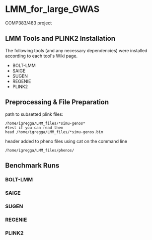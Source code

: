 # LMM_for_large_GWAS
COMP383/483 project

## LMM Tools and PLINK2 Installation

The following tools (and any necessary dependencies) were installed according to each tool's Wiki page.
* BOLT-LMM
* SAIGE
* SUGEN
* REGENIE
* PLINK2

## Preprocessing & File Preparation

path to subsetted plink files: 
```
/home/igregga/LMM_files/*simu-genos* 
#test if you can read them
head /home/igregga/LMM_files/*simu-genos.bim
```

header added to pheno files using cat on the command line
```
/home/igregga/LMM_files/phenos/
```
## Benchmark Runs

### BOLT-LMM

### SAIGE

### SUGEN

### REGENIE

### PLINK2
